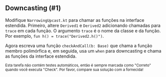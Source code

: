 ## Downcasting (#1)

Modifique `NarrowingUpcast.kt` para chamar as funções na interface estendida. Primeiro, altere `Derived1` e `Derived2` adicionando chamadas para `trace` em cada função. O argumento `trace` é o nome da classe e da função. Por exemplo, `fun h() = trace("Derived2.h()")`.

Agora escreva uma função `checkAndCall(b: Base)` que chama a função membro polimórfica e, em seguida, usa um `when` para downcasting e chama as funções da interface estendida.

<sub> Esta tarefa não contém testes automáticos, então é sempre marcada como "Correto" quando você executa "Check". Por favor, compare sua solução com a fornecida! </sub>